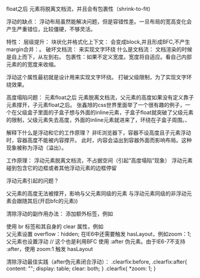 float之后 元素将脱离文档流，并且会有包裹性（shrink-to-fit)

浮动的缺点：
浮动布局虽然能解决问题，但是容错性差。一旦布局的宽高变化会产生严重错位，比较僵硬，不够灵活。


特性：
层级提升：
块状化并格式化上下文： 会变成block,并且形成BFC,不产生margin合并：。
破坏文档流： 来实现文字环绕
什么是文档流：  文档渲染的时候是自上而下，从左到右。
包裹性：如果不定义宽度。宽度将自适应。看自己内部元素的的宽度来收缩。 


浮动这个属性最初就是设计用来实现文字环绕。
打破父级限制，为了实现文字环绕效果。


高度塌陷问题：
元素float之后 元素脱离文档流，父元素的高度如果没有定义靠子元素撑开，子元素float之后。
张鑫旭的css世界里面举了一个很有趣的例子，一个在父级盒子里面的子盒子想与外面的inline元素，子盒子float就突破了父级元素的限制，父级元素失去高度，外面的inline元素就进来了，环绕在子盒子周围。、

解释下什么是浮动和它的工作原理？
非IE浏览器下，容器不设高度且子元素浮动时，容器高度不能被内容撑开。 此时，内容会溢出到容器外面而影响布局。这种现象被称为浮动（溢出）。

工作原理：
浮动元素脱离文档流，不占据空间（引起“高度塌陷”现象）
浮动元素碰到包含它的边框或者其他浮动元素的边框停留

浮动元素引起的问题？

父元素的高度无法被撑开，影响与父元素同级的元素
与浮动元素同级的非浮动元素会跟随其后(开启bfc的元素))

清除浮动的副作用办法：
添加额外标签，例如 <div style="clear:both"></div>
使用 br 标签和其自身的 clear 属性，例如 <br clear="all" />
父元素设置 overflow：hidden; 在IE6中还需要触发 hasLayout，例如zoom：1; 
父元素也设置浮动 // 这个也是利用BFC
使用 :after 伪元素。由于IE6-7不支持 :after，使用 zoom:1 触发 hasLayout

清除浮动最佳实践（after伪元素闭合浮动）：
.clearfix:before,
.clearfix:after{
    content: "";
    display: table; 
    clear: both;
  }
  .clearfix{
    *zoom: 1;
  }